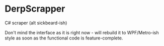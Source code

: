DerpScrapper
============

C# scraper (alt sickbeard-ish)

Don't mind the interface as it is right now - will rebuild it to WPF/Metro-ish style as soon as the functional code is feature-complete.
